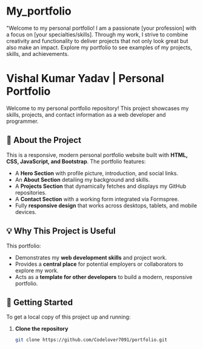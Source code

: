 # My_portfolio
"Welcome to my personal portfolio! I am a passionate [your profession] with a focus on [your specialties/skills]. Through my work, I strive to combine creativity and functionality to deliver projects that not only look great but also make an impact. Explore my portfolio to see examples of my projects, skills, and achievements.
# Vishal Kumar Yadav | Personal Portfolio

Welcome to my personal portfolio repository! This project showcases my skills, projects, and contact information as a web developer and programmer.  

## 🌟 About the Project
This is a responsive, modern personal portfolio website built with **HTML, CSS, JavaScript, and Bootstrap**. The portfolio features:  
- A **Hero Section** with profile picture, introduction, and social links.  
- An **About Section** detailing my background and skills.  
- A **Projects Section** that dynamically fetches and displays my GitHub repositories.  
- A **Contact Section** with a working form integrated via Formspree.  
- Fully **responsive design** that works across desktops, tablets, and mobile devices.  

## 💡 Why This Project is Useful
This portfolio:  
- Demonstrates my **web development skills** and project work.  
- Provides a **central place** for potential employers or collaborators to explore my work.  
- Acts as a **template for other developers** to build a modern, responsive portfolio.  

## 🚀 Getting Started
To get a local copy of this project up and running:

1. **Clone the repository**
   ```bash
   git clone https://github.com/Codelover7091/portfolio.git
